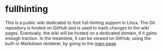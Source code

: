 # fullhinting

This is a public wiki dedicated to font full-hinting support in Linux.
The Git repository is hosted on GitHub and is used to track changes to
the wiki pages. Eventually, the wiki will be hosted on a dedicated
domain, if it gains enough traction. In the meantime, it can be viewed
on GitHub, using the built-in Markdown renderer, by going to the
[main page](index.md).
